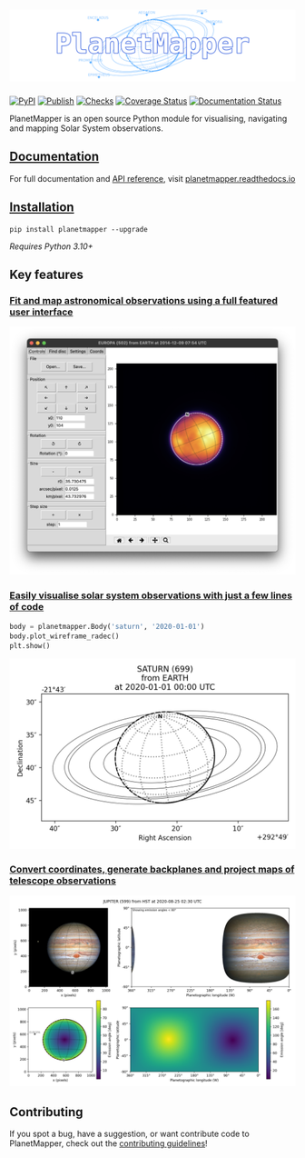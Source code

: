 # ![PlanetMapper logo](docs/images/logo_wide_transparent.png)

[![PyPI](https://img.shields.io/pypi/v/planetmapper?label=PyPI&logo=python&logoColor=silver)](https://pypi.org/project/planetmapper/)
[![Publish](https://github.com/ortk95/planetmapper/actions/workflows/python-publish.yml/badge.svg)](https://github.com/ortk95/planetmapper/actions/workflows/python-publish.yml)
[![Checks](https://github.com/ortk95/planetmapper/actions/workflows/checks.yml/badge.svg)](https://github.com/ortk95/planetmapper/actions/workflows/checks.yml)
[![Coverage Status](https://img.shields.io/coverallsCoverage/github/ortk95/planetmapper)](https://coveralls.io/github/ortk95/planetmapper)
[![Documentation Status](https://readthedocs.org/projects/planetmapper/badge/?version=latest)](https://planetmapper.readthedocs.io/en/latest/?badge=latest)

PlanetMapper is an open source Python module for visualising, navigating and mapping Solar System observations.

## [Documentation](https://planetmapper.readthedocs.io)
For full documentation and [API reference](https://planetmapper.readthedocs.io/en/latest/documentation.html), visit [planetmapper.readthedocs.io](https://planetmapper.readthedocs.io/en/latest/index.html)


## [Installation](https://planetmapper.readthedocs.io/en/latest/installation.html)
```
pip install planetmapper --upgrade
```

_Requires Python 3.10+_

## Key features
### [Fit and map astronomical observations using a full featured user interface](https://planetmapper.readthedocs.io/en/latest/user_interface.html)
[![Screenshot of the PlanetMapper graphical user interface showing an observation of Europa being navigated](docs/images/gui_fitting.png)](https://planetmapper.readthedocs.io/en/latest/user_interface.html)

### [Easily visualise solar system observations with just a few lines of code](https://planetmapper.readthedocs.io/en/latest/general_python_api.html#wireframe-plots)

```python
body = planetmapper.Body('saturn', '2020-01-01')
body.plot_wireframe_radec()
plt.show()
```

[![Image of Saturn generated with PlanetMapper showing the orientation of Saturn and its rings](docs/images/saturn_wireframe_radec.png)](https://planetmapper.readthedocs.io/en/latest/general_python_api.html#wireframe-plots)

### [Convert coordinates, generate backplanes and project maps of telescope observations](https://planetmapper.readthedocs.io/en/latest/general_python_api.html)
[![Plot of a mapped Jupiter observation, generated with PlanetMapper, showing observed and mapped versions of the Jupiter data](docs/images/jupiter_mapped.png)](https://planetmapper.readthedocs.io/en/latest/general_python_api.html)


## Contributing

If you spot a bug, have a suggestion, or want contribute code to PlanetMapper, check out the [contributing guidelines](https://github.com/ortk95/planetmapper/blob/main/CONTRIBUTING.md)!